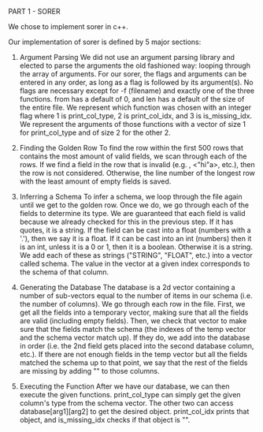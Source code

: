 PART 1 - SORER

We chose to implement sorer in c++.

Our implementation of sorer is defined by 5 major sections:
1. Argument Parsing
    We did not use an argument parsing library and elected to parse the
    arguments the old fashioned way: looping through the array of arguments.
    For our sorer, the flags and arguments can be entered in any order, as
    long as a flag is followed by its argument(s). No flags are necessary
    except for -f (filename) and exactly one of the three functions. from
    has a default of 0, and len has a default of the size of the entire file.
    We represent which function was chosen with an integer flag where 1 is
    print_col_type, 2 is print_col_idx, and 3 is is_missing_idx. We represent
    the arguments of those functions with a vector of size 1 for print_col_type
    and of size 2 for the other 2.

2. Finding the Golden Row
    To find the row within the first 500 rows that contains the most amount
    of valid fields, we scan through each of the rows. If we find a field in
    the row that is invalid (e.g. <h i>, <"hi"a>, etc.), then the row is not 
    considered. Otherwise, the line number of the longest row with the least
    amount of empty fields is saved.

3. Inferring a Schema
    To infer a schema, we loop through the file again until we get to the
    golden row. Once we do, we go through each of the fields to determine
    its type. We are guaranteed that each field is valid because we already
    checked for this in the previous step. If it has quotes, it is a string.
    If the field can be cast into a float (numbers with a '.'), then we say it
    is a float. If it can be cast into an int (numbers) then it is an int,
    unless it is a 0 or 1, then it is a boolean. Otherwise it is a string. We
    add each of these as strings ("STRING", "FLOAT", etc.) into a vector
    called schema. The value in the vector at a given index corresponds to
    the schema of that column.

4. Generating the Database
    The database is a 2d vector containing a number of sub-vectors equal to
    the number of items in our schema (i.e. the number of columns). We go
    through each row in the file. First, we get all the fields into a temporary
    vector, making sure that all the fields are valid (including empty fields).
    Then, we check that vector to make sure that the fields match the schema
    (the indexes of the temp vector and the schema vector match up). If they do,
    we add into the database in order (i.e. the 2nd field gets placed into the
    second database column, etc.). If there are not enough fields in the temp
    vector but all the fields matched the schema up to that point, we say that
    the rest of the fields are missing by adding "" to those columns.

5. Executing the Function
    After we have our database, we can then execute the given functions.
    print_col_type can simply get the given column's type from the schema
    vector. The other two can access database[arg1][arg2] to get the desired
    object. print_col_idx prints that object, and is_missing_idx checks
    if that object is "".

